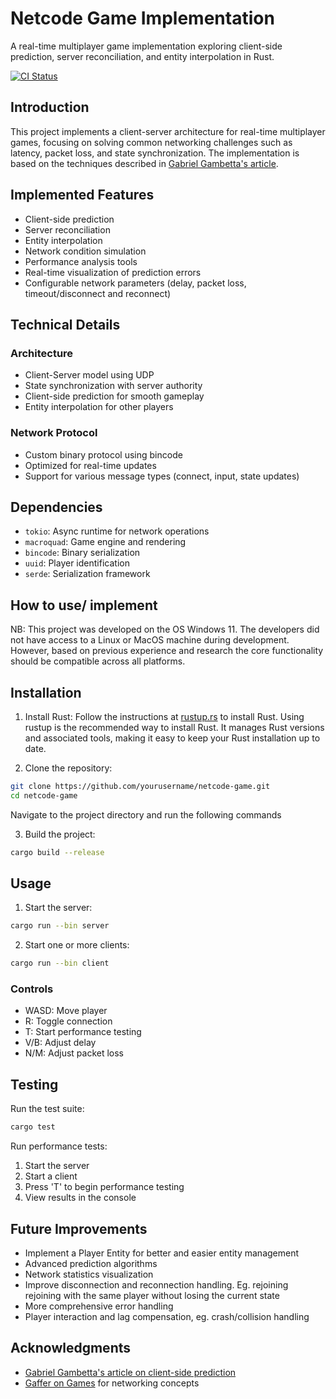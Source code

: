 # Netcode Game Implementation

A real-time multiplayer game implementation exploring client-side prediction, server reconciliation, and entity interpolation in Rust.

[![CI Status](https://github.com/yourusername/netcode-game/actions/workflows/ci.yml/badge.svg)](https://github.com/yourusername/netcode-game/actions)

## Introduction

This project implements a client-server architecture for real-time multiplayer games, focusing on solving common networking challenges such as latency, packet loss, and state synchronization. The implementation is based on the techniques described in [Gabriel Gambetta's article](https://www.gabrielgambetta.com/client-side-prediction-live-demo.html).

## Implemented Features

- Client-side prediction
- Server reconciliation
- Entity interpolation
- Network condition simulation
- Performance analysis tools
- Real-time visualization of prediction errors
- Configurable network parameters (delay, packet loss, timeout/disconnect and reconnect)

## Technical Details

### Architecture
- Client-Server model using UDP
- State synchronization with server authority
- Client-side prediction for smooth gameplay
- Entity interpolation for other players

### Network Protocol
- Custom binary protocol using bincode
- Optimized for real-time updates
- Support for various message types (connect, input, state updates)

## Dependencies

- `tokio`: Async runtime for network operations
- `macroquad`: Game engine and rendering
- `bincode`: Binary serialization
- `uuid`: Player identification
- `serde`: Serialization framework

## How to use/ implement
NB: This project was developed on the OS Windows 11. The developers did not have access to a Linux or MacOS machine during development.
However, based on previous experience and research the core functionality should be compatible across all platforms.

## Installation

1. Install Rust:
   Follow the instructions at [rustup.rs](https://www.rust-lang.org/tools/install) to install Rust.
   Using rustup is the recommended way to install Rust. It manages Rust versions and associated tools, making it easy to keep your Rust installation up to date.
 

2. Clone the repository:
```bash
git clone https://github.com/yourusername/netcode-game.git
cd netcode-game
```
Navigate to the project directory and run the following commands

3. Build the project:
```bash
cargo build --release
```

## Usage

1. Start the server:
```bash
cargo run --bin server
```

2. Start one or more clients:
```bash
cargo run --bin client
```

### Controls
- WASD: Move player
- R: Toggle connection
- T: Start performance testing
- V/B: Adjust delay
- N/M: Adjust packet loss

## Testing

Run the test suite:
```bash
cargo test
```

Run performance tests:
1. Start the server
2. Start a client
3. Press 'T' to begin performance testing
4. View results in the console

## Future Improvements

- Implement a Player Entity for better and easier entity management
- Advanced prediction algorithms
- Network statistics visualization
- Improve disconnection and reconnection handling. Eg. rejoining rejoining with the same player without losing the current state
- More comprehensive error handling
- Player interaction and lag compensation, eg. crash/collision handling



## Acknowledgments

- [Gabriel Gambetta's article on client-side prediction](https://www.gabrielgambetta.com/client-side-prediction-live-demo.html)
- [Gaffer on Games](https://gafferongames.com/) for networking concepts